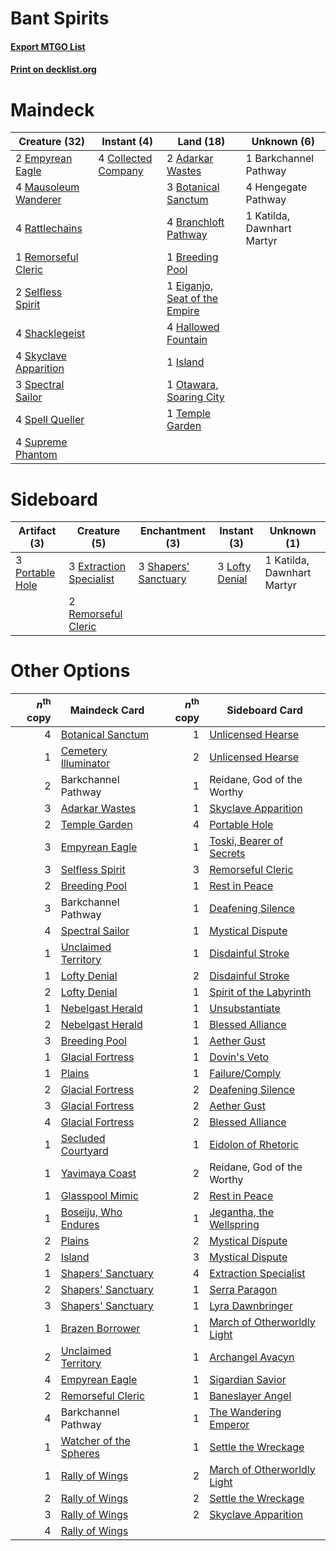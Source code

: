 # Bant Spirits

#### [Export MTGO List](../collection/Bant%20Spirits/Bant%20Spirits.txt)
#### [Print on decklist.org](http://decklist.org/?deckmain=2%09Adarkar%20Wastes%0A1%09Barkchannel%20Pathway%0A3%09Botanical%20Sanctum%0A4%09Branchloft%20Pathway%0A1%09Breeding%20Pool%0A4%09Collected%20Company%0A1%09Eiganjo,%20Seat%20of%20the%20Empire%0A2%09Empyrean%20Eagle%0A4%09Hallowed%20Fountain%0A4%09Hengegate%20Pathway%0A1%09Island%0A1%09Katilda,%20Dawnhart%20Martyr%0A4%09Mausoleum%20Wanderer%0A1%09Otawara,%20Soaring%20City%0A4%09Rattlechains%0A1%09Remorseful%20Cleric%0A2%09Selfless%20Spirit%0A4%09Shacklegeist%0A4%09Skyclave%20Apparition%0A3%09Spectral%20Sailor%0A4%09Spell%20Queller%0A4%09Supreme%20Phantom%0A1%09Temple%20Garden&deckside=3%09Extraction%20Specialist%0A1%09Katilda,%20Dawnhart%20Martyr%0A3%09Lofty%20Denial%0A3%09Portable%20Hole%0A2%09Remorseful%20Cleric%0A3%09Shapers'%20Sanctuary)
# Maindeck

|                                         Creature (32)                                          |                                         Instant (4)                                          |                                               Land (18)                                                |       Unknown (6)        |
|------------------------------------------------------------------------------------------------|----------------------------------------------------------------------------------------------|--------------------------------------------------------------------------------------------------------|--------------------------|
|2 [Empyrean Eagle](http://gatherer.wizards.com/Pages/Card/Details.aspx?multiverseid=466962)     |4 [Collected Company](http://gatherer.wizards.com/Pages/Card/Details.aspx?multiverseid=394519)|2 [Adarkar Wastes](http://gatherer.wizards.com/Pages/Card/Details.aspx?multiverseid=129458)             |1 Barkchannel Pathway     |
|4 [Mausoleum Wanderer](http://gatherer.wizards.com/Pages/Card/Details.aspx?multiverseid=414364) |                                                                                              |3 [Botanical Sanctum](http://gatherer.wizards.com/Pages/Card/Details.aspx?multiverseid=417817)          |4 Hengegate Pathway       |
|4 [Rattlechains](http://gatherer.wizards.com/Pages/Card/Details.aspx?multiverseid=409824)       |                                                                                              |4 [Branchloft Pathway](http://gatherer.wizards.com/Pages/Card/Details.aspx?multiverseid=491909)         |1 Katilda, Dawnhart Martyr|
|1 [Remorseful Cleric](http://gatherer.wizards.com/Pages/Card/Details.aspx?multiverseid=447169)  |                                                                                              |1 [Breeding Pool](http://gatherer.wizards.com/Pages/Card/Details.aspx?multiverseid=97088)               |                          |
|2 [Selfless Spirit](http://gatherer.wizards.com/Pages/Card/Details.aspx?multiverseid=414332)    |                                                                                              |1 [Eiganjo, Seat of the Empire](http://gatherer.wizards.com/Pages/Card/Details.aspx?multiverseid=548581)|                          |
|4 [Shacklegeist](http://gatherer.wizards.com/Pages/Card/Details.aspx?multiverseid=488252)       |                                                                                              |4 [Hallowed Fountain](http://gatherer.wizards.com/Pages/Card/Details.aspx?multiverseid=97071)           |                          |
|4 [Skyclave Apparition](http://gatherer.wizards.com/Pages/Card/Details.aspx?multiverseid=495603)|                                                                                              |1 [Island](http://gatherer.wizards.com/Pages/Card/Details.aspx?multiverseid=439857)                     |                          |
|3 [Spectral Sailor](http://gatherer.wizards.com/Pages/Card/Details.aspx?multiverseid=466830)    |                                                                                              |1 [Otawara, Soaring City](http://gatherer.wizards.com/Pages/Card/Details.aspx?multiverseid=548584)      |                          |
|4 [Spell Queller](http://gatherer.wizards.com/Pages/Card/Details.aspx?multiverseid=414494)      |                                                                                              |1 [Temple Garden](http://gatherer.wizards.com/Pages/Card/Details.aspx?multiverseid=405112)              |                          |
|4 [Supreme Phantom](http://gatherer.wizards.com/Pages/Card/Details.aspx?multiverseid=447212)    |                                                                                              |                                                                                                        |                          |


# Sideboard

|                                       Artifact (3)                                       |                                           Creature (5)                                           |                                        Enchantment (3)                                        |                                       Instant (3)                                       |       Unknown (1)        |
|------------------------------------------------------------------------------------------|--------------------------------------------------------------------------------------------------|-----------------------------------------------------------------------------------------------|-----------------------------------------------------------------------------------------|--------------------------|
|3 [Portable Hole](http://gatherer.wizards.com/Pages/Card/Details.aspx?multiverseid=527320)|3 [Extraction Specialist](http://gatherer.wizards.com/Pages/Card/Details.aspx?multiverseid=555213)|3 [Shapers' Sanctuary](http://gatherer.wizards.com/Pages/Card/Details.aspx?multiverseid=435362)|3 [Lofty Denial](http://gatherer.wizards.com/Pages/Card/Details.aspx?multiverseid=485379)|1 Katilda, Dawnhart Martyr|
|                                                                                          |2 [Remorseful Cleric](http://gatherer.wizards.com/Pages/Card/Details.aspx?multiverseid=447169)    |                                                                                               |                                                                                         |                          |


# Other Options

|*n*<sup>th</sup> copy|                                          Maindeck Card                                          |*n*<sup>th</sup> copy|                                            Sideboard Card                                            |
|--------------------:|-------------------------------------------------------------------------------------------------|--------------------:|------------------------------------------------------------------------------------------------------|
|                    4|[Botanical Sanctum](http://gatherer.wizards.com/Pages/Card/Details.aspx?multiverseid=417817)     |                    1|[Unlicensed Hearse](http://gatherer.wizards.com/Pages/Card/Details.aspx?multiverseid=555447)          |
|                    1|[Cemetery Illuminator](http://gatherer.wizards.com/Pages/Card/Details.aspx?multiverseid=540888)  |                    2|[Unlicensed Hearse](http://gatherer.wizards.com/Pages/Card/Details.aspx?multiverseid=555447)          |
|                    2|Barkchannel Pathway                                                                              |                    1|Reidane, God of the Worthy                                                                            |
|                    3|[Adarkar Wastes](http://gatherer.wizards.com/Pages/Card/Details.aspx?multiverseid=129458)        |                    1|[Skyclave Apparition](http://gatherer.wizards.com/Pages/Card/Details.aspx?multiverseid=495603)        |
|                    2|[Temple Garden](http://gatherer.wizards.com/Pages/Card/Details.aspx?multiverseid=405112)         |                    4|[Portable Hole](http://gatherer.wizards.com/Pages/Card/Details.aspx?multiverseid=527320)              |
|                    3|[Empyrean Eagle](http://gatherer.wizards.com/Pages/Card/Details.aspx?multiverseid=466962)        |                    1|[Toski, Bearer of Secrets](http://gatherer.wizards.com/Pages/Card/Details.aspx?multiverseid=503813)   |
|                    3|[Selfless Spirit](http://gatherer.wizards.com/Pages/Card/Details.aspx?multiverseid=414332)       |                    3|[Remorseful Cleric](http://gatherer.wizards.com/Pages/Card/Details.aspx?multiverseid=447169)          |
|                    2|[Breeding Pool](http://gatherer.wizards.com/Pages/Card/Details.aspx?multiverseid=97088)          |                    1|[Rest in Peace](http://gatherer.wizards.com/Pages/Card/Details.aspx?multiverseid=442021)              |
|                    3|Barkchannel Pathway                                                                              |                    1|[Deafening Silence](http://gatherer.wizards.com/Pages/Card/Details.aspx?multiverseid=472972)          |
|                    4|[Spectral Sailor](http://gatherer.wizards.com/Pages/Card/Details.aspx?multiverseid=466830)       |                    1|[Mystical Dispute](http://gatherer.wizards.com/Pages/Card/Details.aspx?multiverseid=473020)           |
|                    1|[Unclaimed Territory](http://gatherer.wizards.com/Pages/Card/Details.aspx?multiverseid=435419)   |                    1|[Disdainful Stroke](http://gatherer.wizards.com/Pages/Card/Details.aspx?multiverseid=420705)          |
|                    1|[Lofty Denial](http://gatherer.wizards.com/Pages/Card/Details.aspx?multiverseid=485379)          |                    2|[Disdainful Stroke](http://gatherer.wizards.com/Pages/Card/Details.aspx?multiverseid=420705)          |
|                    2|[Lofty Denial](http://gatherer.wizards.com/Pages/Card/Details.aspx?multiverseid=485379)          |                    1|[Spirit of the Labyrinth](http://gatherer.wizards.com/Pages/Card/Details.aspx?multiverseid=378399)    |
|                    1|[Nebelgast Herald](http://gatherer.wizards.com/Pages/Card/Details.aspx?multiverseid=414366)      |                    1|[Unsubstantiate](http://gatherer.wizards.com/Pages/Card/Details.aspx?multiverseid=414374)             |
|                    2|[Nebelgast Herald](http://gatherer.wizards.com/Pages/Card/Details.aspx?multiverseid=414366)      |                    1|[Blessed Alliance](http://gatherer.wizards.com/Pages/Card/Details.aspx?multiverseid=414302)           |
|                    3|[Breeding Pool](http://gatherer.wizards.com/Pages/Card/Details.aspx?multiverseid=97088)          |                    1|[Aether Gust](http://gatherer.wizards.com/Pages/Card/Details.aspx?multiverseid=466796)                |
|                    1|[Glacial Fortress](http://gatherer.wizards.com/Pages/Card/Details.aspx?multiverseid=190562)      |                    1|[Dovin's Veto](http://gatherer.wizards.com/Pages/Card/Details.aspx?multiverseid=461120)               |
|                    1|[Plains](http://gatherer.wizards.com/Pages/Card/Details.aspx?multiverseid=439856)                |                    1|[Failure/Comply](http://gatherer.wizards.com/Pages/Card/Details.aspx?multiverseid=426923)             |
|                    2|[Glacial Fortress](http://gatherer.wizards.com/Pages/Card/Details.aspx?multiverseid=190562)      |                    2|[Deafening Silence](http://gatherer.wizards.com/Pages/Card/Details.aspx?multiverseid=472972)          |
|                    3|[Glacial Fortress](http://gatherer.wizards.com/Pages/Card/Details.aspx?multiverseid=190562)      |                    2|[Aether Gust](http://gatherer.wizards.com/Pages/Card/Details.aspx?multiverseid=466796)                |
|                    4|[Glacial Fortress](http://gatherer.wizards.com/Pages/Card/Details.aspx?multiverseid=190562)      |                    2|[Blessed Alliance](http://gatherer.wizards.com/Pages/Card/Details.aspx?multiverseid=414302)           |
|                    1|[Secluded Courtyard](http://gatherer.wizards.com/Pages/Card/Details.aspx?multiverseid=548588)    |                    1|[Eidolon of Rhetoric](http://gatherer.wizards.com/Pages/Card/Details.aspx?multiverseid=380409)        |
|                    1|[Yavimaya Coast](http://gatherer.wizards.com/Pages/Card/Details.aspx?multiverseid=129810)        |                    2|Reidane, God of the Worthy                                                                            |
|                    1|[Glasspool Mimic](http://gatherer.wizards.com/Pages/Card/Details.aspx?multiverseid=491688)       |                    2|[Rest in Peace](http://gatherer.wizards.com/Pages/Card/Details.aspx?multiverseid=442021)              |
|                    1|[Boseiju, Who Endures](http://gatherer.wizards.com/Pages/Card/Details.aspx?multiverseid=548579)  |                    1|[Jegantha, the Wellspring](http://gatherer.wizards.com/Pages/Card/Details.aspx?multiverseid=479742)   |
|                    2|[Plains](http://gatherer.wizards.com/Pages/Card/Details.aspx?multiverseid=439856)                |                    2|[Mystical Dispute](http://gatherer.wizards.com/Pages/Card/Details.aspx?multiverseid=473020)           |
|                    2|[Island](http://gatherer.wizards.com/Pages/Card/Details.aspx?multiverseid=439857)                |                    3|[Mystical Dispute](http://gatherer.wizards.com/Pages/Card/Details.aspx?multiverseid=473020)           |
|                    1|[Shapers' Sanctuary](http://gatherer.wizards.com/Pages/Card/Details.aspx?multiverseid=435362)    |                    4|[Extraction Specialist](http://gatherer.wizards.com/Pages/Card/Details.aspx?multiverseid=555213)      |
|                    2|[Shapers' Sanctuary](http://gatherer.wizards.com/Pages/Card/Details.aspx?multiverseid=435362)    |                    1|[Serra Paragon](http://gatherer.wizards.com/Pages/Card/Details.aspx?multiverseid=574512)              |
|                    3|[Shapers' Sanctuary](http://gatherer.wizards.com/Pages/Card/Details.aspx?multiverseid=435362)    |                    1|[Lyra Dawnbringer](http://gatherer.wizards.com/Pages/Card/Details.aspx?multiverseid=442914)           |
|                    1|[Brazen Borrower](http://gatherer.wizards.com/Pages/Card/Details.aspx?multiverseid=473001)       |                    1|[March of Otherworldly Light](http://gatherer.wizards.com/Pages/Card/Details.aspx?multiverseid=548321)|
|                    2|[Unclaimed Territory](http://gatherer.wizards.com/Pages/Card/Details.aspx?multiverseid=435419)   |                    1|[Archangel Avacyn](http://gatherer.wizards.com/Pages/Card/Details.aspx?multiverseid=409741)           |
|                    4|[Empyrean Eagle](http://gatherer.wizards.com/Pages/Card/Details.aspx?multiverseid=466962)        |                    1|[Sigardian Savior](http://gatherer.wizards.com/Pages/Card/Details.aspx?multiverseid=534792)           |
|                    2|[Remorseful Cleric](http://gatherer.wizards.com/Pages/Card/Details.aspx?multiverseid=447169)     |                    1|[Baneslayer Angel](http://gatherer.wizards.com/Pages/Card/Details.aspx?multiverseid=191065)           |
|                    4|Barkchannel Pathway                                                                              |                    1|[The Wandering Emperor](http://gatherer.wizards.com/Pages/Card/Details.aspx?multiverseid=548337)      |
|                    1|[Watcher of the Spheres](http://gatherer.wizards.com/Pages/Card/Details.aspx?multiverseid=485550)|                    1|[Settle the Wreckage](http://gatherer.wizards.com/Pages/Card/Details.aspx?multiverseid=435186)        |
|                    1|[Rally of Wings](http://gatherer.wizards.com/Pages/Card/Details.aspx?multiverseid=460954)        |                    2|[March of Otherworldly Light](http://gatherer.wizards.com/Pages/Card/Details.aspx?multiverseid=548321)|
|                    2|[Rally of Wings](http://gatherer.wizards.com/Pages/Card/Details.aspx?multiverseid=460954)        |                    2|[Settle the Wreckage](http://gatherer.wizards.com/Pages/Card/Details.aspx?multiverseid=435186)        |
|                    3|[Rally of Wings](http://gatherer.wizards.com/Pages/Card/Details.aspx?multiverseid=460954)        |                    2|[Skyclave Apparition](http://gatherer.wizards.com/Pages/Card/Details.aspx?multiverseid=495603)        |
|                    4|[Rally of Wings](http://gatherer.wizards.com/Pages/Card/Details.aspx?multiverseid=460954)        |                     |                                                                                                      |


